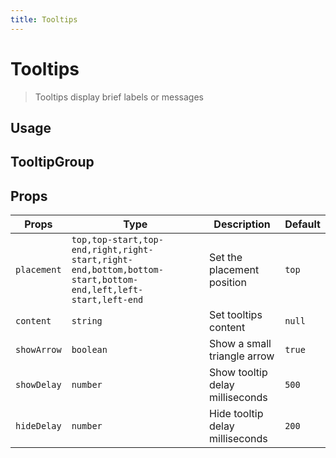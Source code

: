 ```yaml
---
title: Tooltips
---
```


# Tooltips

> Tooltips display brief labels or messages

## Usage

<usage name="tooltip"></usage>

## TooltipGroup

<code-preview code='<div className="grid grid-cols-3 gap-2 place-items-center">
<TooltipGroup>
    <Tooltip placement="top" content="Actify Tooltip">
        <Button>Top</Button>
    </Tooltip>
    <Tooltip placement="top-start" content="Actify Tooltip">
        <Button>Top Start</Button>
    </Tooltip>
    <Tooltip placement="top-end" content="Actify Tooltip">
      <Button>Top End</Button>
    </Tooltip>
    <Tooltip placement="right" content="Actify Tooltip">
        <Button>Right</Button>
    </Tooltip>
    <Tooltip placement="right-start" content="Actify Tooltip">
        <Button>Right Start</Button>
    </Tooltip>
    <Tooltip placement="right-end" content="Actify Tooltip">
        <Button>Right End</Button>
    </Tooltip>
    <Tooltip placement="bottom" content="Actify Tooltip">
        <Button>Bottom</Button>
    </Tooltip>
    <Tooltip placement="bottom-start" content="Actify Tooltip">
        <Button>Bottom Start</Button>
    </Tooltip>
    <Tooltip placement="bottom-end" content="Actify Tooltip">
        <Button>Bottom End</Button>
    </Tooltip>
    <Tooltip placement="left" content="Actify Tooltip">
        <Button>Left</Button>
    </Tooltip>
    <Tooltip placement="left-start" content="Actify Tooltip">
        <Button>Left Start</Button>
    </Tooltip>
    <Tooltip placement="left-end" content="Actify Tooltip">
        <Button>Left End</Button>
    </Tooltip>
</TooltipGroup></div>' 
/>

## Props

| Props       | Type                                                                                                        | Description                     | Default |
| ----------- | ----------------------------------------------------------------------------------------------------------- | ------------------------------- | ------- |
| `placement` | `top,top-start,top-end,right,right-start,right-end,bottom,bottom-start,bottom-end,left,left-start,left-end` | Set the placement position      | `top`   |
| `content`   | `string`                                                                                                    | Set tooltips content            | `null`  |
| `showArrow` | `boolean`                                                                                                   | Show a small triangle arrow     | `true`  |
| `showDelay` | `number`                                                                                                    | Show tooltip delay milliseconds | `500`   |
| `hideDelay` | `number`                                                                                                    | Hide tooltip delay milliseconds | `200`   |
